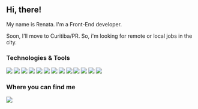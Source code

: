 ## Hi, there!

  My name is Renata. I'm a Front-End developer.
  
  Soon, I'll move to Curitiba/PR.
  So, i'm looking for remote or local jobs in the city.

### Technologies & Tools

![](https://img.shields.io/badge/OS-Linux-informational?style=flat&logo=linux&logoColor=white&color=2bbc8a) ![](https://img.shields.io/badge/Editor-VSCode-informational?style=flat&logo=visual-studio-code&logoColor=white&color=2bbc8a) ![](https://img.shields.io/badge/Code-JavaScript-informational?style=flat&logo=javascript&logoColor=white&color=2bbc8a) ![](https://img.shields.io/badge/Code-ReactJS-informational?style=flat&logo=react&logoColor=white&color=2bbc8a) ![](https://img.shields.io/badge/Code-VueJS-informational?style=flat&logo=vue.js&logoColor=white&color=2bbc8a) ![](https://img.shields.io/badge/Code-AngularJS-informational?style=flat&logo=angular&logoColor=white&color=2bbc8a) ![](https://img.shields.io/badge/Code-PHP-informational?style=flat&logo=php&logoColor=white&color=2bbc8a) ![](https://img.shields.io/badge/Code-Laravel-informational?style=flat&logo=laravel&logoColor=white&color=2bbc8a) ![](https://img.shields.io/badge/Code-CakePHP-informational?style=flat&logo=cakephp&logoColor=white&color=2bbc8a) ![](https://img.shields.io/badge/Tools-Docker-informational?style=flat&logo=docker&logoColor=white&color=2bbc8a) ![](https://img.shields.io/badge/Style-CSS-informational?style=flat&logo=css3&logoColor=white&color=2bbc8a) ![](https://img.shields.io/badge/Style-SASS-informational?style=flat&logo=sass&logoColor=white&color=2bbc8a) ![](https://img.shields.io/badge/Style-Styled&nbsp;Components-informational?style=flat&logo=styled-components&logoColor=white&color=2bbc8a) 


### Where you can find me

[![](https://img.shields.io/badge/-LinkedIn-informational?style=for-the-badge&logo=&logoColor=white&color=2bbc8a)][1]

<!-- Links to social media accounts -->
[1]: https://www.linkedin.com/in/renata-andrade-525a76150/

<!--
**Renataandrade/Renataandrade** is a ✨ _special_ ✨ repository because its `README.md` (this file) appears on your GitHub profile.

Here are some ideas to get you started:

- 🔭 I’m currently working on ...
- 🌱 I’m currently learning ...
- 👯 I’m looking to collaborate on ...
- 🤔 I’m looking for help with ...
- 💬 Ask me about ...
- 📫 How to reach me: ...
- 😄 Pronouns: ...
- ⚡ Fun fact: ...
-->

